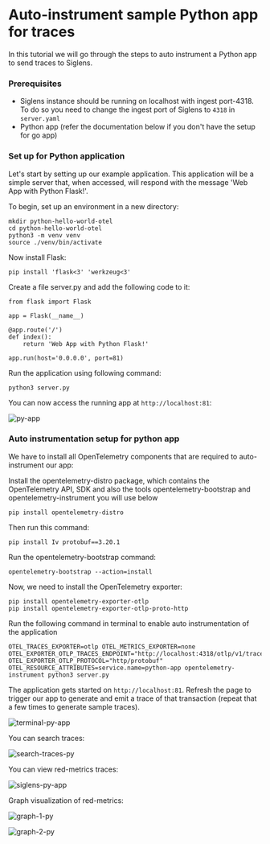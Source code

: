 # Auto-instrument sample Python app for traces

In this tutorial we will go through the steps to auto instrument a Python app to send traces to Siglens.

### Prerequisites
- Siglens instance should be running on localhost with ingest port-4318. To do so you need to change the ingest port of Siglens to `4318` in `server.yaml`
- Python app (refer the documentation below if you don't have the setup for go app)

### Set up for Python application
Let's start by setting up our example application. This application will be a simple server that, when accessed, will respond with the message 'Web App with Python Flask!'. 

To begin, set up an environment in a new directory:
```
mkdir python-hello-world-otel
cd python-hello-world-otel
python3 -m venv venv
source ./venv/bin/activate
```
Now install Flask:
```
pip install 'flask<3' 'werkzeug<3'
```
Create a file server.py and add the following code to it:
```
from flask import Flask
 
app = Flask(__name__)
 
@app.route('/')
def index():
    return 'Web App with Python Flask!'
 
app.run(host='0.0.0.0', port=81)
```
Run the application using following command:
```
python3 server.py
```

You can now access the running app at `http://localhost:81`:

![py-app](/tutorials/python-app.png)

### Auto instrumentation setup for python app

We have to install all OpenTelemetry components that are required to auto-instrument our app:

Install the opentelemetry-distro package, which contains the OpenTelemetry API, SDK and also the tools opentelemetry-bootstrap and opentelemetry-instrument you will use below
```
pip install opentelemetry-distro
```
Then run this command:
```
pip install Iv protobuf==3.20.1 
```
Run the opentelemetry-bootstrap command:
```
opentelemetry-bootstrap --action=install 
```
Now, we need to install the OpenTelemetry exporter:
```
pip install opentelemetry-exporter-otlp
pip install opentelemetry-exporter-otlp-proto-http
```
Run the following command in terminal to enable auto instrumentation of the application
```
OTEL_TRACES_EXPORTER=otlp OTEL_METRICS_EXPORTER=none OTEL_EXPORTER_OTLP_TRACES_ENDPOINT="http://localhost:4318/otlp/v1/traces" OTEL_EXPORTER_OTLP_PROTOCOL="http/protobuf" OTEL_RESOURCE_ATTRIBUTES=service.name=python-app opentelemetry-instrument python3 server.py
```
The application gets started on `http://localhost:81`. Refresh the page to trigger our app to generate and emit a trace of that transaction (repeat that a few times to generate sample traces).

![terminal-py-app](/tutorials/terminal-python.png)

You can search traces:

![search-traces-py](/tutorials/search-traces-py.png)

You can view red-metrics traces:

![siglens-py-app](/tutorials/metrics-python.png)

Graph visualization of red-metrics:

![graph-1-py](/tutorials/metrics-graph-1-py.png)

![graph-2-py](/tutorials/metrics-graph-2-py.png)


